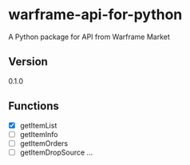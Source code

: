 # warframe-api-for-python
A Python package for API from Warframe Market

## Version
0.1.0

## Functions
- [x] getItemList
- [ ] getItemInfo
- [ ] getItemOrders
- [ ] getItemDropSource
...
